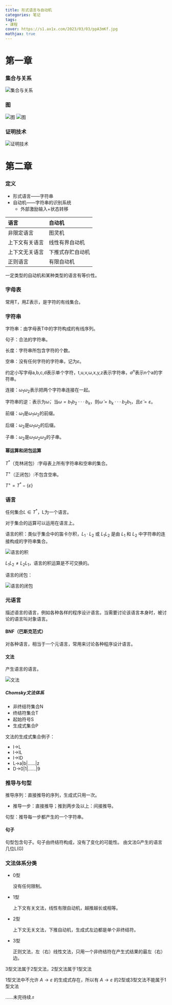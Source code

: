 ```yaml
---
title: 形式语言与自动机
categories: 笔记
tags: 
- 课程
cover: https://s1.ax1x.com/2023/03/03/ppA3mKf.jpg
mathjax: true
---
```

# 第一章

### 集合与关系

![集合与关系](https://s1.ax1x.com/2023/03/03/ppAl7tA.jpg
)

### 图

![图](https://s1.ax1x.com/2023/03/04/ppEkujA.jpg)
![图](https://s1.ax1x.com/2023/03/04/ppEk6CF.jpg)

### 证明技术

![证明技术](https://s1.ax1x.com/2023/03/05/ppEDFbj.jpg)

# 第二章

### 定义

* 形式语言——字符串
* 自动机——字符串的识别系统
    - 外部激励输入+状态转移

|语言|自动机|
|:---|:---|
|非限定语言|图灵机|
|上下文有关语言|线性有界自动机|
|上下文无关语言|下推式存贮自动机|
|正则语言|有限自动机|

一定类型的自动机和某种类型的语言有等价性。

### 字母表

常用T，用$\Sigma$表示，是字符的有线集合。

### 字符串
字符串：由字母表T中的字符构成的有线序列。

句子：合法的字符串。

长度：字符串所包含字符的个数。

空串：没有任何字符的字符串，记为$\varepsilon$。

约定小写字母a,b,c,d表示单个字符，t,u,v,ω,x,y,z表示字符串，$a^n$表示n个a的字符串。

连接：$ω_1 ω_2$表示把两个字符串连接在一起。

字符串的逆：表示为$\widetilde{ω}$，当$ω=b_1 b_2···b_k$，则$\widetilde{ω}=b_k···b_2 b_1$，且$\widetilde{\varepsilon}=\varepsilon$。

前缀：$ω_{1}$是$ω_{1}ω_{2}$的前缀。

后缀：$ω_{2}$是$ω_{1}ω_{2}$的后缀。

子串：$ω_{2}$是$ω_{1}ω_{2}ω_{3}$的子串。

#### 幂运算和闭包运算

$T^*$（克林闭包）:字母表上所有字符串和空串的集合。

$T^+$（正闭包）:不包含空串。

$T^{+}=T^{*}-\left\{\varepsilon\right\}$

### 语言

任何集合$L \in T^*$，L为一个语言。

对于集合的运算可以运用在语言上。

语言的积：类似于集合中的笛卡尔积，$L_{1}·L_{2}$ 或 $L_{1}L_{2}$ 是由 $L_{1}$ 和 $L_{2}$ 中字符串的连接构成的字符串集合。

![语言的积](https://s1.ax1x.com/2023/03/05/ppErc79.png)

$L_{1}L_{2} \neq L_{2}L_{1}$，语言的积运算是不可交换的。

语言的闭包：

![语言的闭包](https://s1.ax1x.com/2023/03/05/ppErIXD.png)

### 元语言

描述语言的语言，例如各种各样的程序设计语言。当需要讨论该语言本身时，被讨论的语言叫对象语言。

#### BNF（巴斯克范式）

对各种语言，相当于一个元语言，常用来讨论各种程序设计语言。

#### 文法

产生语言的语言。

![文法](https://s1.ax1x.com/2023/03/05/ppEsKHJ.png)

##### Chomsky文法体系

- 非终结符集合N
- 终结符集合T
- 起始符号S
- 生成式集合P

文法的生成式集合例子：

* I->L
* I->IL
* I->ID
* L->a|b|……|z
* D->0|1|……|9

### 推导与句型

推导序列：直接推导的序列，生成式只用一次。

* 推导一步：直接推导；推到两步及以上：间接推导。

句型：推导每一步都产生的一个字符串。

#### 句子

句型包含句子。句子由终结符构成，没有了变化的可能性。
由文法G产生的语言几位L(G)

### 文法体系分类

* 0型
  
  没有任何限制。

* 1型
  
  上下文有关文法，线性有限自动机，越推越长或相等。

* 2型
  
  上下文无关文法，下推自动机，生成式左边都是单个非终结符。

* 3型
  
  正则文法，左（右）线性文法，只用一个非终结符在产生式结果的最左（右）边。

3型文法属于2型文法，2型文法属于1型文法

1型文法中不允许 $A\rightarrow\varepsilon$ 的生成式存在，所以有 $A\rightarrow\varepsilon$ 的2型或3型文法不能属于1型文法

……未完待续♬